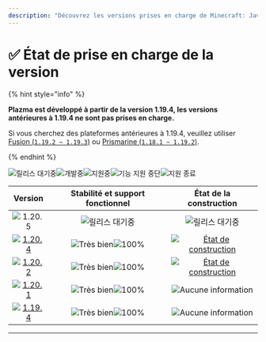 ```yaml
---
description: "Découvrez les versions prises en charge de Minecraft: Java Edition par Plazma."
---
```


# ✅ État de prise en charge de la version

{% hint style="info" %}

**Plazma est développé à partir de la version 1.19.4, les versions antérieures à 1.19.4 ne sont pas prises en charge.**

Si vous cherchez des plateformes antérieures à 1.19.4, veuillez utiliser [Fusion (`1.19.2 ~ 1.19.3`)](https://github.com/RuinedTechnologyUnify/Fusion) ou [Prismarine (`1.18.1 ~ 1.19.2`)](https://github.com/PrismarineTeam/Prismarine).

{% endhint %}

[wtr]: https://badge.plazmamc.org/0/En%20attente%20de%20publication
[ukn]: https://badge.plazmamc.org/0/Aucune%20information
[vgd]: https://badge.plazmamc.org/1/Très%20bien
[100]: https://badge.plazmamc.org/percent/100

![릴리스 대기중][wtr]![개발중](https://badge.plazmamc.org/1/개발중)![지원중](https://badge.plazmamc.org/2/지원중)![기능 지원 중단](https://badge.plazmamc.org/6/기능%20지원%20중단)![지원 종료](https://badge.plazmamc.org/4/지원%20종료)

|                                      Version                                      | Stabilité    et    support fonctionnel |                                            État de la construction                                            |
| :-------------------------------------------------------------------------------: | :------------------------------------: | :-----------------------------------------------------------------------------------------------------------: |
|                   ![1.20.5](https://badge.plazmamc.org/0/1.20.5)                  |             ![릴리스 대기중][wtr]            |                                                ![릴리스 대기중][wtr]                                                |
| [![1.20.4](https://badge.plazmamc.org/2/1.20.4)](https://git.plazmamc.org/1.20.4) |      ![Très bien][vgd]![100%][100]     | [![État de construction](https://build.plazmamc.org/1.20.4)](https://build.plazmamc.org/1.20.4?redirect=true) |
| [![1.20.2](https://badge.plazmamc.org/6/1.20.2)](https://git.plazmamc.org/1.20.2) |      ![Très bien][vgd]![100%][100]     | [![État de construction](https://build.plazmamc.org/1.20.2)](https://build.plazmamc.org/1.20.2?redirect=true) |
| [![1.20.1](https://badge.plazmamc.org/4/1.20.1)](https://git.plazmamc.org/1.20.1) |      ![Très bien][vgd]![100%][100]     |                                           ![Aucune information][ukn]                                          |
| [![1.19.4](https://badge.plazmamc.org/4/1.19.4)](https://git.plazmamc.org/1.19.4) |      ![Très bien][vgd]![100%][100]     |                                           ![Aucune information][ukn]                                          |

***

